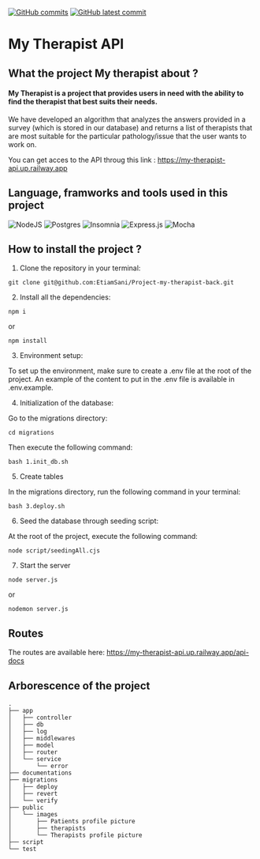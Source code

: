 [![GitHub commits](https://badgen.net/github/commits/etiamsani/Project-my-therapist-back)](https://GitHub.com/EtiamSani/Project-my-therapist-back/commit/)
[![GitHub latest commit](https://badgen.net/github/last-commit/EtiamSani/Project-my-therapist-back)](https://GitHub.com/EtiamSani/Project-my-therapist-back/commit/)
# My Therapist API 
## What the project My therapist about ?

#### My Therapist is a project that provides users in need with the ability to find the therapist that best suits their needs. 

We have developed an algorithm that analyzes the answers provided in a survey (which is stored in our database) and returns a list of therapists that are most suitable for the particular pathology/issue that the user wants to work on.

You can get acces to the API throug this link : https://my-therapist-api.up.railway.app

## Language, framworks and tools used in this project 


![NodeJS](https://img.shields.io/badge/node.js-6DA55F?style=for-the-badge&logo=node.js&logoColor=white)
![Postgres](https://img.shields.io/badge/postgres-%23316192.svg?style=for-the-badge&logo=postgresql&logoColor=white)
![Insomnia](https://img.shields.io/badge/Insomnia-black?style=for-the-badge&logo=insomnia&logoColor=5849BE)
![Express.js](https://img.shields.io/badge/express.js-%23404d59.svg?style=for-the-badge&logo=express&logoColor=%2361DAFB)
![Mocha](https://img.shields.io/badge/-mocha-%238D6748?style=for-the-badge&logo=mocha&logoColor=white)

## How to install the project ? 

1. Clone the repository in your terminal:
``` 
git clone git@github.com:EtiamSani/Project-my-therapist-back.git
```
2. Install all the dependencies:

``` 
npm i 
```
or 
```
npm install
```
3. Environment setup:

To set up the environment, make sure to create a .env file at the root of the project. An example of the content to put in the .env file is available in .env.example.

4. Initialization of the database:

Go to the migrations directory:
```
cd migrations
```
Then execute the following command:

```
bash 1.init_db.sh
```

5. Create tables 

In the migrations directory, run the following command in your terminal:

```
bash 3.deploy.sh
```

6. Seed the database through seeding script:

At the root of the project, execute the following command:
```
node script/seedingAll.cjs
```

7. Start the server

``` 
node server.js
```

or 

```
nodemon server.js
```
## Routes

The routes are available here: https://my-therapist-api.up.railway.app/api-docs

## Arborescence of the project 

```
.
├── app
│   ├── controller
│   ├── db
│   ├── log
│   ├── middlewares
│   ├── model
│   ├── router
│   └── service
│       └── error
├── documentations
├── migrations
│   ├── deploy
│   ├── revert
│   └── verify
├── public
│   └── images
│       ├── Patients profile picture
│       ├── therapists
│       └── Therapists profile picture
├── script
└── test

```
